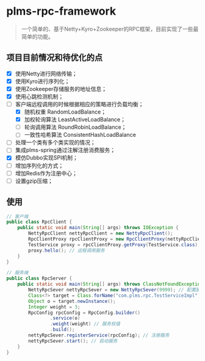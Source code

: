 # plms-rpc-framework
> 一个简单的、基于Netty+Kyro+Zookeeper的RPC框架，目前实现了一些最简单的功能。

## 项目目前情况和待优化的点

- [x] 使用Netty进行网络传输；
- [x] 使用Kyro进行序列化；
- [x] 使用Zookeeper存储服务的地址信息；
- [x] 使用心跳检测机制；
- [ ] 客户端远程调用的时候根据相应的策略进行负载均衡；
    - [x] 随机权重 RandomLoadBalance；
    - [x] 加权轮询算法 LeastActiveLoadBalance；
    - [ ] 轮询调用算法 RoundRobinLoadBalance；
    - [ ] 一致性哈希算法 ConsistentHashLoadBalance
- [ ] 处理一个类有多个类实现的情况；
- [ ] 集成plms-spring通过注解注册消费服务；
- [x] 模仿Dubbo实现SPI机制；
- [ ] 增加序列化的方式；
- [ ] 增加Redis作为注册中心；
- [ ] 设置gzip压缩；

## 使用

``` java
// 客户端
public class RpcClient {
    public static void main(String[] args) throws IOException {
        NettyRpcClient nettyRpcClient = new NettyRpcClient();
        RpcClientProxy rpcClientProxy = new RpcClientProxy(nettyRpcClient);
        TestService proxy = rpcClientProxy.getProxy(TestService.class); // 获取服务接口类的代理类实例
        proxy.hello(); // 远程调用服务
    }
}

// 服务端
public class RpcServer {
    public static void main(String[] args) throws ClassNotFoundException, InstantiationException, IllegalAccessException {
        NettyRpcSever nettyRpcSever = new NettyRpcSever(9999); // 配置服务端口号
        Class<?> target = Class.forName("com.plms.rpc.TestServiceImpl");
        Object o = target.newInstance();
        Integer weight = 3;
        RpcConfig rpcConfig = RpcConfig.builder()
                .service(o)
                .weight(weight) // 服务权值
                .build();
        nettyRpcSever.registerService(rpcConfig); // 注册服务
        nettyRpcSever.start(); // 启动服务
    }
}
```

